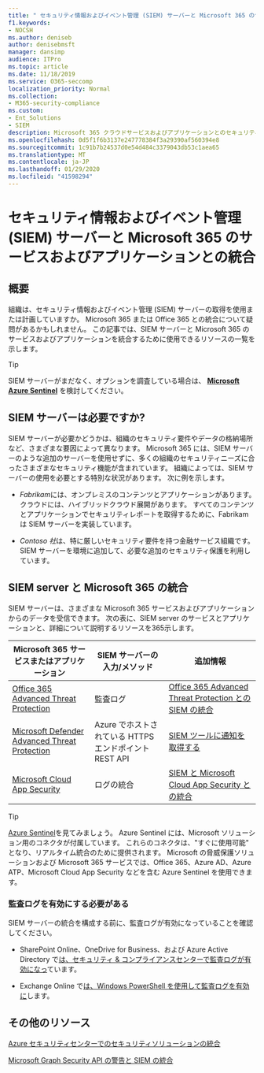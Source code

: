 ```yaml
---
title: " セキュリティ情報およびイベント管理 (SIEM) サーバーと Microsoft 365 のサービスおよびアプリケーションとの統合"
f1.keywords:
- NOCSH
ms.author: deniseb
author: denisebmsft
manager: dansimp
audience: ITPro
ms.topic: article
ms.date: 11/18/2019
ms.service: O365-seccomp
localization_priority: Normal
ms.collection:
- M365-security-compliance
ms.custom:
- Ent_Solutions
- SIEM
description: Microsoft 365 クラウドサービスおよびアプリケーションとのセキュリティ情報およびイベント管理 (SIEM) サーバーの統合の概要を理解する
ms.openlocfilehash: 0d5f1f6b3137e247778384f3a29390af560394e8
ms.sourcegitcommit: 1c91b7b24537d0e54d484c3379043db53c1aea65
ms.translationtype: MT
ms.contentlocale: ja-JP
ms.lasthandoff: 01/29/2020
ms.locfileid: "41598294"
---
```

#  <a name="security-information-and-event-management-siem-server-integration-with-microsoft-365-services-and-applications"></a>セキュリティ情報およびイベント管理 (SIEM) サーバーと Microsoft 365 のサービスおよびアプリケーションとの統合

## <a name="summary"></a>概要

組織は、セキュリティ情報およびイベント管理 (SIEM) サーバーの取得を使用または計画していますか。 Microsoft 365 または Office 365 との統合について疑問があるかもしれません。 この記事では、SIEM サーバーと Microsoft 365 のサービスおよびアプリケーションを統合するために使用できるリソースの一覧を示します。

> [!TIP]
> SIEM サーバーがまだなく、オプションを調査している場合は、 **[Microsoft Azure Sentinel](https://docs.microsoft.com/azure/sentinel/overview)** を検討してください。

## <a name="do-i-need-a-siem-server"></a>SIEM サーバーは必要ですか?

SIEM サーバーが必要かどうかは、組織のセキュリティ要件やデータの格納場所など、さまざまな要因によって異なります。 Microsoft 365 には、SIEM サーバーのような追加のサーバーを使用せずに、多くの組織のセキュリティニーズに合ったさまざまなセキュリティ機能が含まれています。 組織によっては、SIEM サーバーの使用を必要とする特別な状況があります。 次に例を示します。

- *Fabrikam*には、オンプレミスのコンテンツとアプリケーションがあります。クラウドには、ハイブリッドクラウド展開があります。 すべてのコンテンツとアプリケーションでセキュリティレポートを取得するために、Fabrikam は SIEM サーバーを実装しています。 

- *Contoso 社*は、特に厳しいセキュリティ要件を持つ金融サービス組織です。 SIEM サーバーを環境に追加して、必要な追加のセキュリティ保護を利用しています。

## <a name="siem-server-integration-with-microsoft-365"></a>SIEM server と Microsoft 365 の統合

SIEM サーバーは、さまざまな Microsoft 365 サービスおよびアプリケーションからのデータを受信できます。 次の表に、SIEM server のサービスとアプリケーションと、詳細について説明するリソースを365示します。 

| Microsoft 365 サービスまたはアプリケーション | SIEM サーバーの入力/メソッド | 追加情報 |
| --- | --- | --- |
| [Office 365 Advanced Threat Protection](office-365-atp.md)  | 監査ログ | [Office 365 Advanced Threat Protection との SIEM の統合](siem-integration-with-office-365-ti.md) |
| [Microsoft Defender Advanced Threat Protection](https://docs.microsoft.com/windows/security/threat-protection/) | Azure でホストされている HTTPS エンドポイント <br/>REST API| [SIEM ツールに通知を取得する](https://docs.microsoft.com/windows/security/threat-protection/microsoft-defender-atp/configure-siem) |
| [Microsoft Cloud App Security](https://docs.microsoft.com/cloud-app-security/what-is-cloud-app-security) | ログの統合 | [SIEM と Microsoft Cloud App Security との統合](https://docs.microsoft.com/cloud-app-security/siem) |

> [!TIP]
> [Azure Sentinel](https://docs.microsoft.com/azure/sentinel/overview)を見てみましょう。 Azure Sentinel には、Microsoft ソリューション用のコネクタが付属しています。 これらのコネクタは、"すぐに使用可能" となり、リアルタイム統合のために提供されます。 Microsoft の脅威保護ソリューションおよび Microsoft 365 サービスでは、Office 365、Azure AD、Azure ATP、Microsoft Cloud App Security などを含む Azure Sentinel を使用できます。

### <a name="audit-logging-must-be-turned-on"></a>監査ログを有効にする必要がある

SIEM サーバーの統合を構成する前に、監査ログが有効になっていることを確認してください。 

- SharePoint Online、OneDrive for Business、および Azure Active Directory で[は、セキュリティ & コンプライアンスセンターで監査ログが有効になっ](https://docs.microsoft.com/office365/securitycompliance/turn-audit-log-search-on-or-off)ています。

- Exchange Online で[は、Windows PowerShell を使用して監査ログを有効に](https://docs.microsoft.com/office365/securitycompliance/enable-mailbox-auditing)します。
 
## <a name="more-resources"></a>その他のリソース

[Azure セキュリティセンターでのセキュリティソリューションの統合](https://docs.microsoft.com/azure/security-center/security-center-partner-integration#exporting-data-to-a-siem)

[Microsoft Graph Security API の警告と SIEM の統合](https://docs.microsoft.com/graph/security-integration)